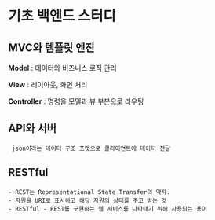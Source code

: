 # 기초 백엔드 스터디

## MVC와 템플릿 엔진
   __Model__ : 데이터와 비즈니스 로직 관리
   
   __View__ : 레이아웃, 화면 처리
   
   __Controller__ : 명령을 모델과 뷰 부분으로 라우팅

## API와 서버

     json이라는 데이터 구조 포맷으로 클라이언트에 데이터 전달
     

## RESTful

    - REST는 Representational State Transfer의 약자.
    - 자원을 URI로 표시하고 해당 자원의 상태를 주고 받는 것
    - RESTful - REST를 구현하는 웹 서비스를 나타태기 위해 사용되는 용어
